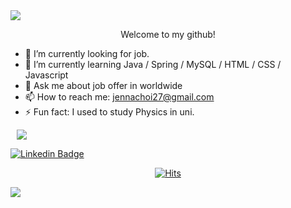 <img src="https://capsule-render.vercel.app/api?">

<p align="center">Welcome to my github!</p>

- 🔭 I’m currently looking for job.
- 🌱 I’m currently learning Java / Spring / MySQL / HTML / CSS / Javascript 
- 💬 Ask me about job offer in worldwide
- 📫 How to reach me: jennachoi27@gmail.com
- ⚡ Fun fact: I used to study Physics in uni.

<a href="https://instagram.com/hxxjxong.choi">
    <img 
        src="http://img.shields.io/badge/-Instagram-black?style=flat&logo=Instagram&link=https://instagram.com/alpox.dev/"
        style="height : auto; margin-left : 10px; margin-right : 10px;"/>
</a>

 [![Linkedin Badge](https://img.shields.io/badge/-LinkedIn-blue?style=flat-square&logo=Linkedin&logoColor=white&link=https://www.linkedin.com/in/heejeongchoi27/)](https://www.linkedin.com/in/heejeongchoi27/)

  <div align=center>
	
[![Hits](https://hits.seeyoufarm.com/api/count/incr/badge.svg?url=https%3A%2F%2Fgithub.com%2Fheejeong-choi&count_bg=%2379C83D&title_bg=%23555555&icon=&icon_color=%23E7E7E7&title=hits&edge_flat=false)](https://hits.seeyoufarm.com)
	
  </div>
  
<img src="https://capsule-render.vercel.app/api?section=footer">
